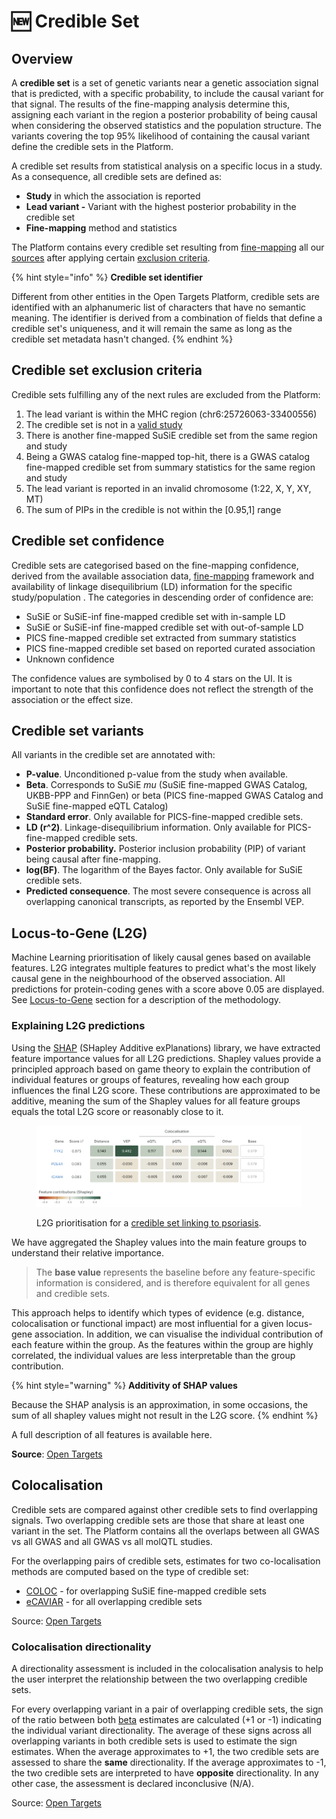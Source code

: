 # 🆕 Credible Set

## Overview

A **credible set** is a set of genetic variants near a genetic association signal that is predicted, with a specific probability, to include the causal variant for that signal. The results of the fine-mapping analysis determine this, assigning each variant in the region a posterior probability of being causal when considering the observed statistics and the population structure. The variants covering the top 95% likelihood of containing the causal variant define the credible sets in the Platform.

A credible set results from statistical analysis on a specific locus in a study. As a consequence, all credible sets are defined as:

* **Study** in which the association is reported
* **Lead variant -** Variant with the highest posterior probability in the credible set
* **Fine-mapping** method and statistics

The Platform contains every credible set resulting from [fine-mapping](gentropy/fine-mapping.md) all our [sources](gentropy/data-sources.md) after applying certain [exclusion criteria](credible-set.md#credible-set-exclusion-criteria).

{% hint style="info" %}
**Credible set identifier**

Different from other entities in the Open Targets Platform, credible sets are identified with an alphanumeric list of characters that have no semantic meaning. The identifier is derived from a combination of fields that define a credible set's uniqueness, and it will remain the same as long as the credible set metadata hasn't changed.&#x20;
{% endhint %}

## Credible set exclusion criteria

Credible sets fulfilling any of the next rules are excluded from the Platform:

1. The lead variant is within the MHC region (chr6:25726063-33400556)
2. The credible set is not in a [valid study](study.md#inclusion-criteria)
3. There is another fine-mapped SuSiE credible set from the same region and study
4. Being a GWAS catalog fine-mapped top-hit, there is a GWAS catalog fine-mapped credible set from summary statistics for the same region and study
5. The lead variant is reported in an invalid chromosome (1:22, X, Y, XY, MT)
6. The sum of PIPs in the credible is not within the \[0.95,1] range

## Credible set confidence

Credible sets are categorised based on the fine-mapping confidence, derived from the available association data, [fine-mapping](gentropy/fine-mapping.md) framework and availability of linkage disequilibrium (LD) information for the specific study/population . The categories in descending order of confidence are:&#x20;

* SuSiE or SuSiE-inf fine-mapped credible set with in-sample LD
* SuSiE or SuSiE-inf fine-mapped credible set with out-of-sample LD
* PICS fine-mapped credible set extracted from summary statistics
* PICS fine-mapped credible set based on reported curated association
* Unknown confidence

The confidence values are symbolised by 0 to 4 stars on the UI. It is important to note that this confidence does not reflect the strength of the association or the effect size.

## Credible set variants

All variants in the credible set are annotated with:

* **P-value**. Unconditioned p-value from the study when available.
* **Beta**. Corresponds to SuSiE _mu_ (SuSiE fine-mapped GWAS Catalog, UKBB-PPP and FinnGen) or beta (PICS fine-mapped GWAS Catalog and SuSiE fine-mapped eQTL Catalog)&#x20;
* **Standard error**. Only available for PICS-fine-mapped credible sets.
* **LD (r^2)**. Linkage-disequilibrium information. Only available for PICS-fine-mapped credible sets.
* **Posterior probability.** Posterior inclusion probability (PIP) of variant being causal after fine-mapping.
* **log(BF)**. The logarithm of the Bayes factor. Only available for SuSiE credible sets.
* **Predicted consequence**. The most severe consequence is across all overlapping canonical transcripts, as reported by the Ensembl VEP.

## Locus-to-Gene (L2G)

Machine Learning prioritisation of likely causal genes based on available features. L2G integrates multiple features to predict what's the most likely causal gene in the neighbourhood of the observed association. All predictions for protein-coding genes with a score above 0.05 are displayed. See [Locus-to-Gene](gentropy/locus-to-gene-l2g.md) section for a description of the methodology.

### Explaining L2G predictions

Using the [SHAP](https://shap.readthedocs.io/en/latest/example_notebooks/overviews/An%20introduction%20to%20explainable%20AI%20with%20Shapley%20values.html) (SHapley Additive exPlanations) library, we have extracted feature importance values for all L2G predictions. Shapley values provide a principled approach based on game theory to explain the contribution of individual features or groups of features, revealing how each group influences the final L2G score. These contributions are approximated to be additive, meaning the sum of the Shapley values for all feature groups equals the total L2G score or reasonably close to it.

<figure><img src=".gitbook/assets/image.png" alt=""><figcaption><p>L2G prioritisation for a <a href="https://platform.opentargets.org/credible-set/b8a67437f19eb1607f9219ea17adebe7">credible set linking to psoriasis</a>.</p></figcaption></figure>

We have aggregated the Shapley values into the main feature groups to understand their relative importance.

> The **base value** represents the baseline before any feature-specific information is considered, and is therefore equivalent for all genes and credible sets.

This approach helps to identify which types of evidence (e.g. distance, colocalisation or functional impact) are most influential for a given locus-gene association. In addition, we can visualise the individual contribution of each feature within the group. As the features within the group are highly correlated, the individual values are less interpretable than the group contribution.

{% hint style="warning" %}
**Additivity of SHAP values**

Because the SHAP analysis is an approximation, in some occasions, the sum of all shapley values might not result in the L2G score.
{% endhint %}

A full description of all features is available here.

**Source**: [Open Targets](gentropy/locus-to-gene-l2g.md)

## Colocalisation

Credible sets are compared against other credible sets to find overlapping signals. Two overlapping credible sets are those that share at least one variant in the set. The Platform contains all the overlaps between all GWAS vs all GWAS and all GWAS vs all molQTL studies.

For the overlapping pairs of credible sets, estimates for two co-localisation methods are computed based on the type of credible set:

* [COLOC](gentropy/colocalisation.md#coloc-colocalisation) - for overlapping SuSiE fine-mapped credible sets
* [eCAVIAR](gentropy/colocalisation.md#ecaviar-colocalisation) - for all overlapping credible sets&#x20;

Source: [Open Targets](gentropy/colocalisation.md)

### Colocalisation directionality&#x20;

A directionality assessment is included in the colocalisation analysis to help the user interpret the relationship between the two overlapping credible sets.

For every overlapping variant in a pair of overlapping credible sets, the sign of the ratio between both [beta](credible-set.md#credible-set-variants) estimates are calculated (+1 or -1) indicating the individual variant directionality. The average of these signs across all overlapping variants in both credible sets is used to estimate the sign estimates. When the average approximates to +1, the two credible sets are assessed to share the **same** directionality. If the average approximates to -1, the two credible sets are interpreted to have **opposite** directionality. In any other case, the assessment is declared inconclusive (N/A).

Source: [Open Targets](gentropy/colocalisation.md)

